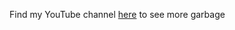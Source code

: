 Find my YouTube channel [here](https://www.youtube.com/channel/UCKh8z2Su_h3yPW8FQMS73OQ) to see more garbage

